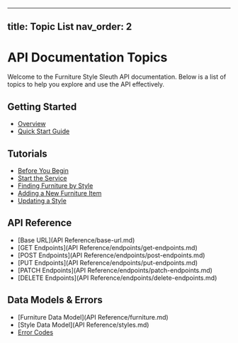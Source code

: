 
---
title: Topic List
nav_order: 2
---



# API Documentation Topics

Welcome to the Furniture Style Sleuth API documentation. Below is a list of topics to help you explore and use the API effectively.

## Getting Started
- [Overview](index.md)
- [Quick Start Guide](quickstart.md)

## Tutorials

- [Before You Begin](Tutorials/before-you-begin.md)
- [Start the Service](Tutorials/start-the-service.md)
- [Finding Furniture by Style](Tutorials/tutorial-find-furniture-by-style.md)
- [Adding a New Furniture Item](Tutorials/tutorial-add-furniture.md)
- [Updating a Style](Tutorials/tutorial-update-style.md)

## API Reference

- [Base URL](API Reference/base-url.md)
- [GET Endpoints](API Reference/endpoints/get-endpoints.md)
- [POST Endpoints](API Reference/endpoints/post-endpoints.md)
- [PUT Endpoints](API Reference/endpoints/put-endpoints.md)
- [PATCH Endpoints](API Reference/endpoints/patch-endpoints.md)
- [DELETE Endpoints](API Reference/endpoints/delete-endpoints.md)

## Data Models & Errors
- [Furniture Data Model](API Reference/furniture.md)
- [Style Data Model](API Reference/styles.md)
- [Error Codes](errors.md)